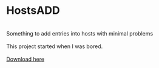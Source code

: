 # HostsADD
<br>Something to add entries into hosts with minimal problems</br>
<br>This project started when I was bored.</br>
<br>[Download here](../../releases/latest)</br>

